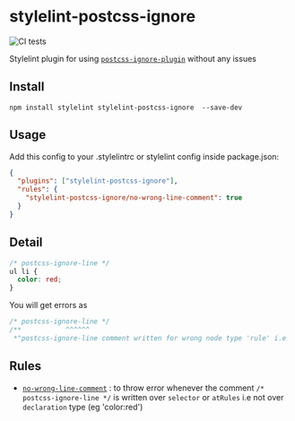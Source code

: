 # stylelint-postcss-ignore

![CI tests](https://github.com/anikethsaha/stylelint-postcss-ignore/workflows/CI%20tests/badge.svg?branch=master&event=push)

Stylelint plugin for using [`postcss-ignore-plugin`](https://github.com/anikethsaha/postcss-ignore-plugin) without any issues

## Install

```shell
npm install stylelint stylelint-postcss-ignore  --save-dev
```

## Usage

Add this config to your .stylelintrc or stylelint config inside package.json:

```json
{
  "plugins": ["stylelint-postcss-ignore"],
  "rules": {
    "stylelint-postcss-ignore/no-wrong-line-comment": true
  }
}
```

## Detail

```css
/* postcss-ignore-line */
ul li {
  color: red;
}
```

You will get errors as

```css
/* postcss-ignore-line */
/**           ^^^^^^
 *"postcss-ignore-line comment written for wrong node type 'rule' i.e 'ul li' at line 2:3 (postcss-ignore-plugin/no-wrong-line-comment)" */
```

## Rules

- [`no-wrong-line-comment`](https://github.com/anikethsaha/stylelint-postcss-ignore/blob/master/src/rules/no-wrong-line-comment.js) : to throw error whenever the comment `/* postcss-ignore-line */`
  is written over `selector` or `atRules` i.e not over `declaration` type (eg 'color:red')

